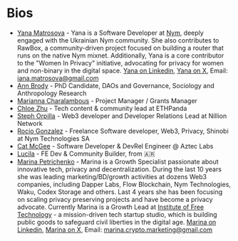 # Bios

- [Yana Matrosova](https://github.com/yanok87) - Yana is a Software Developer at [Nym](https://www.linkedin.com/company/nymproject/mycompany/), deeply engaged with the Ukrainian Nym community. She also contributes to RawBox, a community-driven project focused on building a router that runs on the native Nym mixnet. Additionally, Yana is a core contributor to the "Women In Privacy" initiative, advocating for privacy for women and non-binary in the digital space. [Yana on Linkedin](https://www.linkedin.com/in/iana-matrosova/), [Yana on X](https://x.com/yana_tnfl), Email: iana.matrosova@gmail.com
- [Ann Brody](https://github.com/Brodyann7) - PhD Candidate, DAOs and Governance, Sociology and Anthropology Research
- [Marianna Charalambous](https://github.com/MariannaCh08) - Project Manager / Grants Manager 
- [Chloe Zhu](https://github.com/Chloezhu010) - Tech content & community lead at ETHPanda
- [Steph Orpilla](https://github.com/oceans404) - Web3 developer and Developer Relations Lead at Nillion Network
- [Rocio Gonzalez](https://github.com/ChioGT) - Freelance Software developer, Web3, Privacy, Shinobi at Nym Technologies SA
- [Cat McGee](https://github.com/catmcgee) - Software Developer & DevRel Engineer @ Aztec Labs
- [Lucila](https://www.lucilapastore.xyz/) - FE Dev & Community Builder, from 🇦🇷 
- [Marina Petrichenko](https://github.com/CryptoMaryna) - Marina is a Growth Specialist passionate about innovative tech, privacy and decentralization. 
During the last 10 years she was leading marketing/BD/growth activities at dozens Web3 companies, including Dapper Labs, Flow Blockchain, Nym Technologies, Waku, Codex Storage and others. Last 4 years she has been focusing on scaling privacy preserving projects and have become a privacy advocate. Currently Marina is a Growth Lead at [Institute of Free Technology](https://free.technology/) - a mission-driven tech startup studio, which is building public goods to safeguard civil liberties in the digital age. [Marina on Linkedin](https://www.linkedin.com/in/marina-petrichenko/), [Marina on X](https://x.com/Crypto_marina), Email: marina.crypto.marketing@gmail.com
